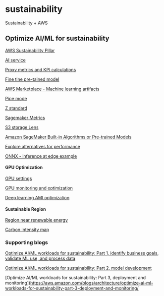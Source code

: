 # sustainability
Sustainability + AWS 

## Optimize AI/ML for sustainability 

[AWS Sustainability Pillar](https://docs.aws.amazon.com/wellarchitected/latest/sustainability-pillar/sustainability-pillar.html)

[AI service](https://aws.amazon.com/machine-learning/ai-services/)

[Proxy metrics and KPI calculations](https://docs.aws.amazon.com/wellarchitected/latest/sustainability-pillar/evaluate-specific-improvements.html)

[Fine tine pre-tained model](https://aws.amazon.com/fr/blogs/machine-learning/fine-tune-and-host-hugging-face-bert-models-on-amazon-sagemaker/)

[AWS Marketplace - Machine learning artifacts](https://aws.amazon.com/marketplace/b/c3714653-8485-4e34-b35b-82c2203e81c1?category=c3714653-8485-4e34-b35b-82c2203e81c1)

[Pipe mode](https://aws.amazon.com/blogs/machine-learning/using-pipe-input-mode-for-amazon-sagemaker-algorithms/)

[Z standard](https://github.com/facebook/zstd)

[Sagemaker Metrics](https://docs.aws.amazon.com/sagemaker/latest/dg/monitoring-cloudwatch.html#cloudwatch-metrics-jobs)

[S3 storage Lens](https://aws.amazon.com/s3/storage-analytics-insights/)

[Amazon SageMaker Built-in Algorithms or Pre-trained Models](https://docs.aws.amazon.com/sagemaker/latest/dg/algos.html)

[Explore alternatives for performance](https://docs.aws.amazon.com/wellarchitected/latest/machine-learning-lens/mlper-07.html)

[ONNX - inference at edge example](https://github.com/aws-samples/ml-edge-getting-started/tree/sample_two/samples/onnx_accelerator_sample2)

#### GPU Optimization
[GPU settings](https://docs.aws.amazon.com/AWSEC2/latest/UserGuide/optimize_gpu.html)

[GPU monitoring and optimization](https://docs.aws.amazon.com/dlami/latest/devguide/tutorial-gpu.html)

[Deep learning AMI optimization](https://docs.aws.amazon.com/dlami/latest/devguide/tutorial-gpu-opt.html)

#### Sustainable Region
[Region near renewable energy](https://sustainability.aboutamazon.com/around-the-globe?energyType=true)

[Carbon intensity map](https://app.electricitymaps.com/map)

### Supporting blogs

[Optimize AI/ML workloads for sustainability: Part 1, identify business goals, validate ML use, and process data](https://aws.amazon.com/blogs/architecture/optimize-ai-ml-workloads-for-sustainability-part-1-identify-business-goals-validate-ml-use-and-process-data/)

[Optimize AI/ML workloads for sustainability: Part 2, model development](https://aws.amazon.com/blogs/architecture/optimize-ai-ml-workloads-for-sustainability-part-2-model-development/)

[Optimize AI/ML workloads for sustainability: Part 3, deployment and monitoring](https://aws.amazon.com/blogs/architecture/optimize-ai-ml-workloads-for-sustainability-part-3-deployment-and-monitoring/

